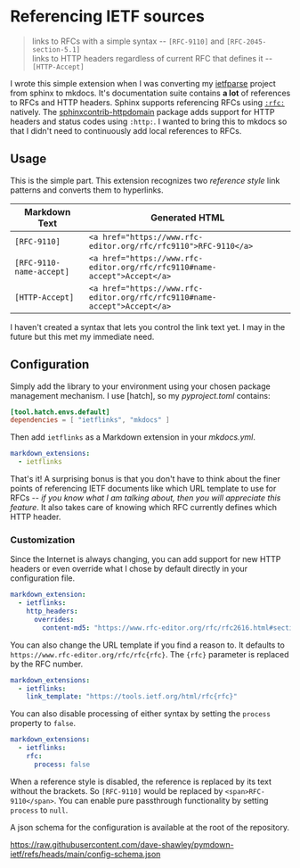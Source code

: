 # Referencing IETF sources

> links to RFCs with a simple syntax -- `[RFC-9110]` and `[RFC-2045-section-5.1]` \
> links to HTTP headers regardless of current RFC that defines it -- `[HTTP-Accept]`

I wrote this simple extension when I was converting my [ietfparse] project from sphinx
to mkdocs. It's documentation suite contains **a lot** of references to RFCs and HTTP
headers. Sphinx supports referencing RFCs using [`:rfc:`] natively. The
[sphinxcontrib-httpdomain] package adds support for HTTP headers and status codes
using `:http:`. I wanted to bring this to mkdocs so that I didn't need to
continuously add local references to RFCs.

[ietfparse]: https://pypi.org/project/ietfparse
[`:rfc:`]: https://www.sphinx-doc.org/en/master/usage/restructuredtext/roles.html#role-rfc
[sphinxcontrib-httpdomain]: https://sphinxcontrib-httpdomain.readthedocs.io/en/stable/

## Usage

This is the simple part. This extension recognizes two _reference style_ link patterns
and converts them to hyperlinks.

| Markdown Text            | Generated HTML                                                            |
|--------------------------|---------------------------------------------------------------------------|
| `[RFC-9110]`             | `<a href="https://www.rfc-editor.org/rfc/rfc9110">RFC-9110</a>`           |
| `[RFC-9110-name-accept]` | `<a href="https://www.rfc-editor.org/rfc/rfc9110#name-accept">Accept</a>` |
| `[HTTP-Accept]`          | `<a href="https://www.rfc-editor.org/rfc/rfc9110#name-accept">Accept</a>` |

I haven't created a syntax that lets you control the link text yet. I may in the future but
this met my immediate need.

## Configuration

Simply add the library to your environment using your chosen package management
mechanism. I use [hatch], so my _pyproject.toml_ contains:

```toml
[tool.hatch.envs.default]
dependencies = [ "ietflinks", "mkdocs" ]
```

Then add `ietflinks` as a Markdown extension in your _mkdocs.yml_.

```yaml
markdown_extensions:
  - ietflinks
```

That's it! A surprising bonus is that you don't have to think about the finer points
of referencing IETF documents like which URL template to use for RFCs -- _if you
know what I am talking about, then you will appreciate this feature_. It also takes
care of knowing which RFC currently defines which HTTP header.

### Customization

Since the Internet is always changing, you can add support for new HTTP headers or
even override what I chose by default directly in your configuration file.

```yaml
markdown_extension:
  - ietflinks:
    http_headers:
      overrides:
        content-md5: "https://www.rfc-editor.org/rfc/rfc2616.html#section-14.15"
```

You can also change the URL template if you find a reason to. It defaults to
`https://www.rfc-editor.org/rfc/rfc{rfc}`. The `{rfc}` parameter is replaced by the
RFC number.

```yaml
markdown_extensions:
  - ietflinks:
    link_template: "https://tools.ietf.org/html/rfc{rfc}"
```

You can also disable processing of either syntax by setting the `process` property to `false`.

```yaml
markdown_extensions:
  - ietflinks:
    rfc:
      process: false
```

When a reference style is disabled, the reference is replaced by its text without the brackets.
So `[RFC-9110]` would be replaced by `<span>RFC-9110</span>`. You can enable pure passthrough
functionality by setting `process` to `null`.

A json schema for the configuration is available at the root of the repository.

https://raw.githubusercontent.com/dave-shawley/pymdown-ietf/refs/heads/main/config-schema.json
